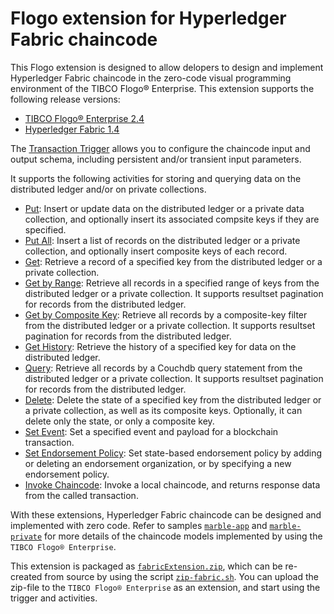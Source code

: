 # Flogo extension for Hyperledger Fabric chaincode

This Flogo extension is designed to allow delopers to design and implement Hyperledger Fabric chaincode in the zero-code visual programming environment of the TIBCO Flogo® Enterprise.  This extension supports the following release versions:
- [TIBCO Flogo® Enterprise 2.4](https://docs.tibco.com/products/tibco-flogo-enterprise-2-4-0)
- [Hyperledger Fabric 1.4](https://www.hyperledger.org/projects/fabric)

The [Transaction Trigger](https://github.com/TIBCOSoftware/dovetail-contrib/hyperledger-fabric/tree/master/fabric/trigger/transaction) allows you to configure the chaincode input and output schema, including persistent and/or transient input parameters.

It supports the following activities for storing and querying data on the distributed ledger and/or on private collections.
- [Put](https://github.com/TIBCOSoftware/dovetail-contrib/hyperledger-fabric/tree/master/fabric/activity/put): Insert or update data on the distributed ledger or a private data collection, and optionally insert its associated compsite keys if they are specified.
- [Put All](https://github.com/TIBCOSoftware/dovetail-contrib/hyperledger-fabric/tree/master/fabric/activity/putall): Insert a list of records on the distributed ledger or a private collection, and optionally insert composite keys of each record.
- [Get](https://github.com/TIBCOSoftware/dovetail-contrib/hyperledger-fabric/tree/master/fabric/activity/get): Retrieve a record of a specified key from the distributed ledger or a private collection.
- [Get by Range](https://github.com/TIBCOSoftware/dovetail-contrib/hyperledger-fabric/tree/master/fabric/activity/getrange): Retrieve all records in a specified range of keys from the distributed ledger or a private collection.  It supports resultset pagination for records from the distributed ledger.
- [Get by Composite Key](https://github.com/TIBCOSoftware/dovetail-contrib/hyperledger-fabric/tree/master/fabric/activity/getbycompositekey): Retrieve all records by a composite-key filter from the distributed ledger or a private collection.  It supports resultset pagination for records from the distributed ledger.
- [Get History](https://github.com/TIBCOSoftware/dovetail-contrib/hyperledger-fabric/tree/master/fabric/activity/gethistory): Retrieve the history of a specified key for data on the distributed ledger.
- [Query](https://github.com/TIBCOSoftware/dovetail-contrib/hyperledger-fabric/tree/master/fabric/activity/query): Retrieve all records by a Couchdb query statement from the distributed ledger or a private collection.  It supports resultset pagination for records from the distributed ledger.
- [Delete](https://github.com/TIBCOSoftware/dovetail-contrib/hyperledger-fabric/tree/master/fabric/activity/delete): Delete the state of a specified key from the distributed ledger or a private collection, as well as its composite keys.  Optionally, it can delete only the state, or only a composite key.
- [Set Event](https://github.com/TIBCOSoftware/dovetail-contrib/hyperledger-fabric/tree/master/fabric/activity/setevent): Set a specified event and payload for a blockchain transaction.
- [Set Endorsement Policy](https://github.com/TIBCOSoftware/dovetail-contrib/hyperledger-fabric/tree/master/fabric/activity/endorsement): Set state-based endorsement policy by adding or deleting an endorsement organization, or by specifying a new endorsement policy.
- [Invoke Chaincode](https://github.com/TIBCOSoftware/dovetail-contrib/hyperledger-fabric/tree/master/fabric/activity/endorsement): Invoke a local chaincode, and returns response data from the called transaction.

With these extensions, Hyperledger Fabric chaincode can be designed and implemented with zero code. Refer to samples [`marble-app`](https://github.com/TIBCOSoftware/dovetail-contrib/hyperledger-fabric/tree/master/marble-app) and [`marble-private`](https://github.com/TIBCOSoftware/dovetail-contrib/hyperledger-fabric/tree/master/marble-private) for more details of the chaincode models implemented by using the `TIBCO Flogo® Enterprise`.

This extension is packaged as [`fabricExtension.zip`](https://github.com/TIBCOSoftware/dovetail-contrib/hyperledger-fabric/blob/master/fabricExtension.zip), which can be re-created from source by using the script [`zip-fabric.sh`](https://github.com/TIBCOSoftware/dovetail-contrib/hyperledger-fabric/blob/master/zip-fabric.sh).  You can upload the zip-file to the `TIBCO Flogo® Enterprise` as an extension, and start using the trigger and activities.
